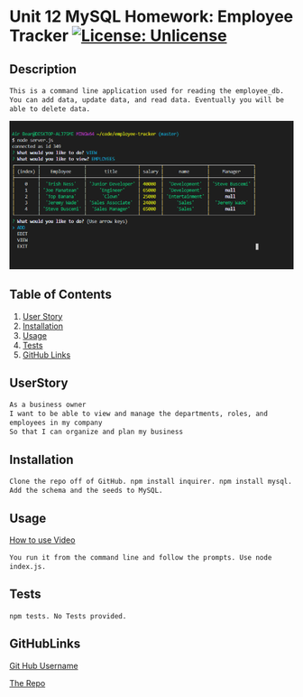 # Unit 12 MySQL Homework: Employee Tracker [![License: Unlicense](https://img.shields.io/badge/license-Unlicense-blue.svg)](http://unlicense.org/) 

## Description
    This is a command line application used for reading the employee_db. You can add data, update data, and read data. Eventually you will be able to delete data.

![Deployed Application Screenshot](./screenshots/ss1.png)
  
  ## Table of Contents
  1. [User Story](#UserStory)
  2. [Installation](#Installation)
  3. [Usage](#Usage)
  4. [Tests](#Tests)
  5. [GitHub Links](#GitHubLinks)


  ## UserStory
  ```
  As a business owner
  I want to be able to view and manage the departments, roles, and employees in my company
  So that I can organize and plan my business
  ```

  ## Installation
  
    Clone the repo off of GitHub. npm install inquirer. npm install mysql. Add the schema and the seeds to MySQL.

  
  ## Usage
  [How to use Video](https://drive.google.com/file/d/18jgKTyMM2ZCRTxbSxK03JAnB8KOthbFP/view?usp=sharing)

    You run it from the command line and follow the prompts. Use node index.js.
  
  ## Tests
  
    npm tests. No Tests provided.
   
  ## GitHubLinks
  
  [Git Hub Username](https://www.github.com/CodySamuels)
  
  [The Repo](https://github.com/CodySamuels/employee-tracker)
